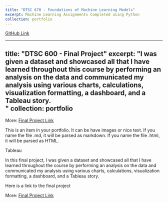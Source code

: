 ```yaml
---
title: "DTSC 670 - Foundations of Machine Learning Models"
excerpt: Machine Learning Assignments Completed using Python
collection: portfolio
---
```


<a href="https://github.com/klbrown13/Foundations-of-Machine-Learning-Models" target="_blank" rel="noopener noreferrer">GitHub Link</a>





---
title: "DTSC 600 - Final Project"
excerpt: "I was given a dataset and showcased all that I have learned throughout this course by performing an analysis on the data and communicated my analysis using various charts, calculations, visualization formatting, a dashboard, and a Tableau story. <br/>"
collection: portfolio
---

More: [Final Project Link](https://public.tableau.com/app/profile/kurt.brown8254/viz/DTSC600_FinalProject_KurtBrown/SalesandProfitStoryKurtBrown?publish=yes)


This is an item in your portfolio. It can be have images or nice text. If you name the file .md, it will be parsed as markdown. If you name the file .html, it will be parsed as HTML. 

Tableau

In this final project, I was given a dataset and showcased all that I have learned throughout the course by performing an analysis on the data and communicated my analysis using various charts, calculations, visualization formatting, a dashboard, and a Tableau story.

Here is a link to the final project


More: [Final Project Link](https://public.tableau.com/app/profile/kurt.brown8254/viz/DTSC600_FinalProject_KurtBrown/SalesandProfitStoryKurtBrown?publish=yes)
